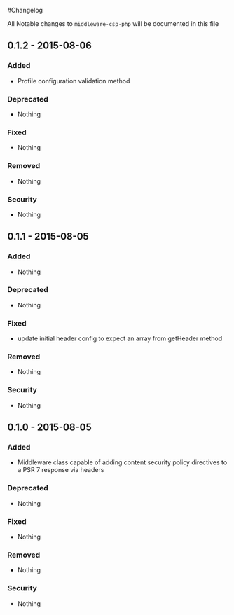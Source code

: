#Changelog

All Notable changes to `middleware-csp-php` will be documented in this file

## 0.1.2 - 2015-08-06

### Added
- Profile configuration validation method

### Deprecated
- Nothing

### Fixed
- Nothing

### Removed
- Nothing

### Security
- Nothing

## 0.1.1 - 2015-08-05

### Added
- Nothing

### Deprecated
- Nothing

### Fixed
- update initial header config to expect an array from getHeader method

### Removed
- Nothing

### Security
- Nothing

## 0.1.0 - 2015-08-05

### Added
- Middleware class capable of adding content security policy directives to a PSR 7 response via headers

### Deprecated
- Nothing

### Fixed
- Nothing

### Removed
- Nothing

### Security
- Nothing
